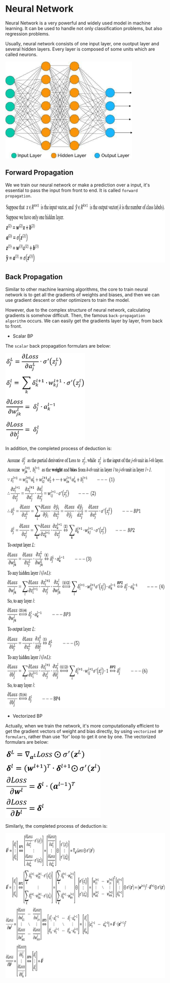 # Neural Network
Neural Network is a very powerful and widely used model in machine learning. It can be used to handle not only classification problems, but also regression problems.

Usually, neural network consists of one input layer, one ouotput layer and several hidden layers. Every layer is composed of some units which are called neurons. 

<img width='400' height='304' src="https://github.com/Kobeyond/Codes-for-Machine-Learning/blob/master/Neural%20Network/data/neural_network.png"/>


## Forward Propagation
We we train our neural network or make a prediction over a input, it's essential to pass the input from front to end. It is called `forward propagation`. 

<img width='920' height='188' src="https://github.com/Kobeyond/Codes-for-Machine-Learning/blob/master/Neural%20Network/data/forward_vectorized.png"/>



## Back Propagation
Similar to other machine learning algorithms, the core to train neural network is to get all the gradients of weights and biases, and then we can use gradient descent or other optimizers to train the model.

However, due to the complex structure of neural network, calculating gradients is somehow difficult. Then, the famous `back-propagation algorithm` occurs. We can easily get the gradients layer by layer, from back to front.

- Scalar BP

The `scalar` back propagation formulars are below:

<img width='250' height='274' src="https://github.com/Kobeyond/Codes-for-Machine-Learning/blob/master/Neural%20Network/data/scalar_bp.png"/>

In addition, the completed process of deduction is:

<img width='700' height='793' src="https://github.com/Kobeyond/Codes-for-Machine-Learning/blob/master/Neural%20Network/data/scalar_updated.png"/>

- Vectorized BP

Actually, when we train the network, it's more computationally efficient to get the gradient vectors of weight and bias directly, by using `vectorized BP formulars`, rather than use 'for' loop to get it one by one. The vectorized formulars are below:

<img width='300' height='216' src="https://github.com/Kobeyond/Codes-for-Machine-Learning/blob/master/Neural%20Network/data/vectorized_bp.png"/>


Similarly, the completed process of deduction is:

<img width='950' height='455' src="https://github.com/Kobeyond/Codes-for-Machine-Learning/blob/master/Neural%20Network/data/vectorized.png"/>

